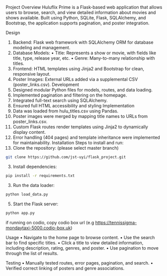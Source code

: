 Project Overview
Huluflix Prime is a Flask-based web application that allows users to browse, search, and view detailed information about movies and shows available. Built using Python, SQLite, Flask, SQLAlchemy, and Bootstrap, the application supports pagination, and poster integration.

Design
1.	Backend: Flask web framework with SQLAlchemy ORM for database modeling and management.
2.	Database Models:
•	Title: Represents a show or movie, with fields like title, type, release year, etc.
•	Genre: Many-to-many relationship with titles.
3.	Frontend: HTML templates using Jinja2 and Bootstrap for clean, responsive layout.
4.	Poster Images: External URLs added via a supplemental CSV (poster_links.csv).
Development
1.	Designed modular Python files for models, routes, and data loading.
2.	Implemented pagination and filtering on the homepage.
3.	Integrated full-text search using SQLAlchemy.
4.	Ensured full HTML accessibility and styling
Implementation
1.	Data was loaded from hulu_titles.csv using Pandas.
2.	Poster images were merged by mapping title names to URLs from poster_links.csv.
3.	Custom Flask routes render templates using Jinja2 to dynamically display content.
4.	Error handling (404 pages) and template inheritance were implemented for maintainability.
Installation
Steps to install and run:
1.	Clone the repository: (please select master branch)
   ```bash
git clone https://github.com/jst-uyi/flask_project.git
```
3.	Install dependencies:
```bash
pip install -r requirements.txt
```
3.	Run the data loader:
   ```bash
python load_data.py
```
5.	Start the Flask server:
   ```bash
python app.py
```
if running on codio, copy codio box url (e.g https://tennissigma-mondaytaxi-5000.codio-box.uk)

Usage
•	Navigate to the home page to browse content.
•	Use the search bar to find specific titles.
•	Click a title to view detailed information, including description, rating, genres, and poster.
•	Use pagination to move through the list of results.

Testing
•	Manually tested routes, error pages, pagination, and search.
•	Verified correct linking of posters and genre associations.
